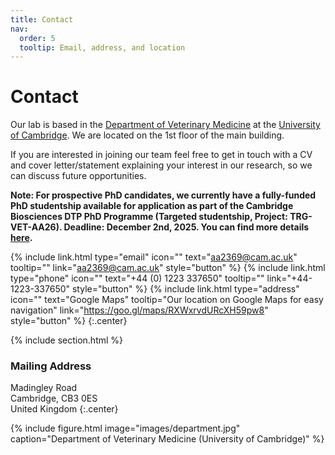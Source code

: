 ```yaml
---
title: Contact
nav:
  order: 5
  tooltip: Email, address, and location
---
```


# <i class="fas fa-envelope"></i>Contact

Our lab is based in the [Department of Veterinary Medicine](https://www.vet.cam.ac.uk/) at the [University of Cambridge](https://www.cam.ac.uk/).
We are located on the 1st floor of the main building.

If you are interested in joining our team feel free to get in touch with a CV and cover letter/statement explaining your interest in our research, so we can discuss future opportunities. 

<b>Note: For prospective PhD candidates, we currently have a fully-funded PhD studentship available for application as part of the Cambridge Biosciences DTP PhD Programme (Targeted studentship, Project: TRG-VET-AA26). Deadline: December 2nd, 2025. You can find more details [here](https://bbsrcdtp.lifesci.cam.ac.uk/how-apply).</b>

{%
  include link.html
  type="email"
  icon=""
  text="aa2369@cam.ac.uk"
  tooltip=""
  link="aa2369@cam.ac.uk"
  style="button"
%}
{%
  include link.html
  type="phone"
  icon=""
  text="+44 (0) 1223 337650"
  tooltip=""
  link="+44-1223-337650"
  style="button"
%}
{%
  include link.html
  type="address"
  icon=""
  text="Google Maps"
  tooltip="Our location on Google Maps for easy navigation"
  link="https://goo.gl/maps/RXWxrvdURcXH59pw8"
  style="button"
%}
{:.center}

{% include section.html %}

### <i class="fas fa-mail-bulk"></i>Mailing Address

Madingley Road  
Cambridge, CB3 0ES  
United Kingdom
{:.center}

{%
  include figure.html
  image="images/department.jpg"
  caption="Department of Veterinary Medicine (University of Cambridge)"
%}
